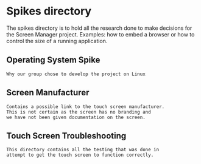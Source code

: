 # Spikes directory

The spikes directory is to hold all the research done to make decisions
for the Screen Manager project.  Examples: how to embed a browser or 
how to control the size of a running application.


## Operating System Spike
	Why our group chose to develop the project on Linux

## Screen Manufacturer
	Contains a possible link to the touch screen manufacturer.
	This is not certain as the screen has no branding and
	we have not been given documentation on the screen.

## Touch Screen Troubleshooting
	This directory contains all the testing that was done in
	attempt to get the touch screen to function correctly.
